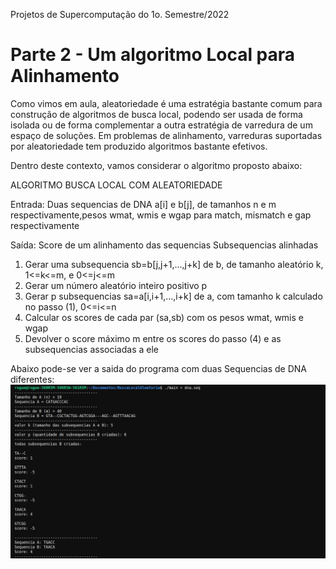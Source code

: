 Projetos de Supercomputação do 1o. Semestre/2022

# Parte 2 - Um algoritmo Local para Alinhamento

Como vimos em aula, aleatoriedade é uma estratégia bastante comum para construção de algoritmos de busca local, podendo ser usada de forma isolada ou de forma complementar a outra estratégia de varredura de um espaço de soluções. Em problemas de alinhamento, varreduras suportadas por aleatoriedade tem produzido algoritmos bastante efetivos.

Dentro deste contexto, vamos considerar o algoritmo proposto abaixo:

ALGORITMO BUSCA LOCAL COM ALEATORIEDADE

Entrada: Duas sequencias de DNA a[i] e b[j], de tamanhos n e m respectivamente,pesos wmat, wmis e wgap para match, mismatch e gap respectivamente

Saída: Score de um alinhamento das sequencias Subsequencias alinhadas

1. Gerar uma subsequencia sb=b[j,j+1,...,j+k] de b, de tamanho aleatório k, 1<=k<=m, e 0<=j<=m
2. Gerar um número aleatório inteiro positivo p
3. Gerar p subsequencias sa=a[i,i+1,...,i+k] de a, com tamanho k calculado no passo (1), 0<=i<=n
4. Calcular os scores de cada par (sa,sb) com os pesos wmat, wmis e wgap
5. Devolver o score máximo m entre os scores do passo (4) e as subsequencias associadas a ele

Abaixo pode-se ver a saida do programa com duas Sequencias de DNA diferentes:
![image](print-terminal.png)
